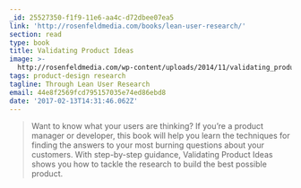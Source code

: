 ```yaml
---
_id: 25527350-f1f9-11e6-aa4c-d72dbee07ea5
link: 'http://rosenfeldmedia.com/books/lean-user-research/'
section: read
type: book
title: Validating Product Ideas
image: >-
  http://rosenfeldmedia.com/wp-content/uploads/2014/11/validating_product_ideas-front-cover-640x960.jpg
tags: product-design research
tagline: Through Lean User Research
email: 44e8f2569fcd795157035e74ed86ebd8
date: '2017-02-13T14:31:46.062Z'
---
```

> Want to know what your users are thinking? If you’re a product manager or
developer, this book will help you learn the techniques for finding the
answers to your most burning questions about your customers. With step-by-step
guidance, Validating Product Ideas shows you how to tackle the research to
build the best possible product.